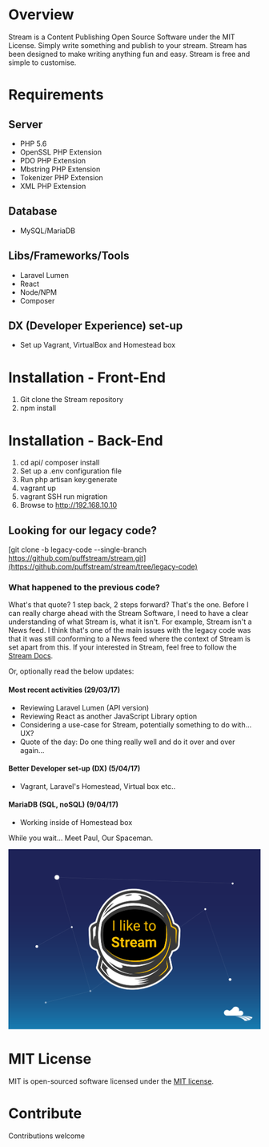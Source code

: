 # Overview #
Stream is a Content Publishing Open Source Software under the MIT License. Simply write something and publish to your stream. Stream has been designed to make writing anything fun and easy. Stream is free and simple to customise.

# Requirements #

## Server ##
- PHP 5.6
- OpenSSL PHP Extension
- PDO PHP Extension
- Mbstring PHP Extension
- Tokenizer PHP Extension
- XML PHP Extension

## Database ##
- MySQL/MariaDB

## Libs/Frameworks/Tools ##
- Laravel Lumen
- React
- Node/NPM
- Composer

## DX (Developer Experience) set-up ##
- Set up Vagrant, VirtualBox and Homestead box

# Installation - Front-End #
1. Git clone the Stream repository
2. npm install

# Installation - Back-End #
1. cd api/ composer install
2. Set up a .env configuration file
3. Run php artisan key:generate
4. vagrant up
5. vagrant SSH run migration
6. Browse to http://192.168.10.10

## Looking for our legacy code? ##
[git clone -b legacy-code --single-branch https://github.com/puffstream/stream.git](https://github.com/puffstream/stream/tree/legacy-code)

### What happened to the previous code? ###
What's that quote? 1 step back, 2 steps forward? That's the one. Before I can really charge ahead with the Stream Software, I need to have a clear understanding of what Stream is, what it isn't. For example, Stream isn't a News feed. I think that's one of the main issues with the legacy code was that it was still conforming to a News feed where the context of Stream is set apart from this. If your interested in Stream, feel free to follow the [Stream Docs](https://puffstream.atlassian.net/wiki/spaces/STREAM/overview).

Or, optionally read the below updates:

#### Most recent activities (29/03/17)
* Reviewing Laravel Lumen (API version)
* Reviewing React as another JavaScript Library option
* Considering a use-case for Stream, potentially something to do with... UX?
* Quote of the day: Do one thing really well and do it over and over again...

#### Better Developer set-up (DX) (5/04/17)
* Vagrant, Laravel's Homestead, Virtual box etc..

#### MariaDB (SQL, noSQL) (9/04/17)
* Working inside of Homestead box

While you wait... Meet Paul, Our Spaceman.

![alt text](screenshots/spaceman-helmet-banner.png "Spaceman Paul")

# MIT License #
MIT is open-sourced software licensed under the [MIT license](https://opensource.org/licenses/MIT).

# Contribute #
Contributions welcome